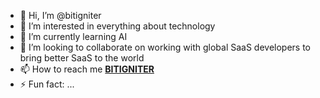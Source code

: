 - 👋 Hi, I’m @bitigniter
- 👀 I’m interested in everything about technology
- 🌱 I’m currently learning AI
- 💞️ I’m looking to collaborate on working with global SaaS developers to bring better SaaS to the world
- 📫 How to reach me **[BITIGNITER](https://bitigniter.dev/)**
- ⚡ Fun fact: ...

<!---
bitigniter/bitigniter is a ✨ special ✨ repository because its `README.md` (this file) appears on your GitHub profile.
You can click the Preview link to take a look at your changes.
--->

